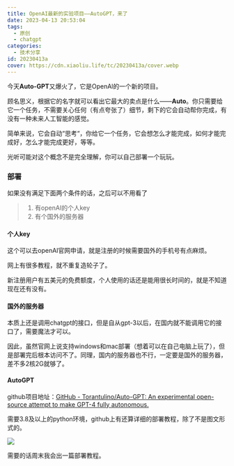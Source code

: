 ```yaml
---
title: OpenAI最新的实验项目——AutoGPT，来了
date: 2023-04-13 20:53:04
tags:
  - 原创
  - chatgpt
categories:
  - 技术分享
id: 20230413a
cover: https://cdn.xiaoliu.life/tc/20230413a/cover.webp
---
```


今天**Auto-GPT**又爆火了，它是OpenAl的一个新的项目。

顾名思义，根据它的名字就可以看出它最大的卖点是什么——**Auto**。你只需要给它一个任务，不需要关心任何（有点夸张了）细节，剩下的它会自动帮你完成，有没有一种未来人工智能的感觉。

简单来说，它会自动“思考“，你给它一个任务，它会想怎么才能完成，如何才能完成好，怎么才能完成更好，等等。

光听可能对这个概念不是完全理解，你可以自己部署一个玩玩。

### 部署

如果没有满足下面两个条件的话，之后可以不用看了

> 1. 有openAI的个人key
> 2. 有个国外的服务器

#### 个人key

这个可以去openAI官网申请，就是注册的时候需要国外的手机号有点麻烦。

网上有很多教程，就不重复造轮子了。

新注册用户有五美元的免费额度，个人使用的话还是能用很长时间的，就是不知道现在还有没有。

#### 国外的服务器

本质上还是调用chatgpt的接口，但是自从gpt-3以后，在国内就不能调用它的接口了，需要魔法才可以。

因此，虽然官网上说支持windows和mac部署（想着可以在自己电脑上玩了），但是部署完后根本访问不了。同理，国内的服务器也不行，一定要是国外的服务器，差不多2核2G就够了。

#### AutoGPT

github项目地址：[GitHub - Torantulino/Auto-GPT: An experimental open-source attempt to make GPT-4 fully autonomous.](https://github.com/Torantulino/Auto-GPT)

需要3.8及以上的python环境，github上有还算详细的部署教程，除了不是图文形式的。

![](https://cdn.xiaoliu.life/tc/20230413a/1.webp)

需要的话周末我会出一篇部署教程。